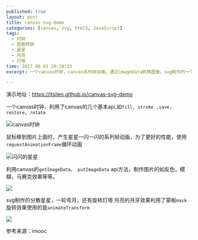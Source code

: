 ```yaml
---
published: true
layout: post
title: canvas-svg-demo
categories: [canvas, svg, html5, JavaScript]
tags: 
  - 时钟
  - 图像转换
  - 星星
  - 月亮
  - 灯塔
time: 2017.06.01 20:20:23
excerpt: 一个canvas时钟，canvas系列帧动画，通过imageData转换图像，svg制作的一个海上灯塔

---
```


演示地址：https://itsilen.github.io/canvas-svg-demo

一个canvas时钟，利用了canvas的几个基本api,如`fill, stroke ,save, restore, rotate`

![canvas时钟](http://i.imgur.com/QnkyNh7.png)


鼠标移到图片上面时，产生星星一闪一闪的系列帧动画，为了更好的性能，使用`requestAnimationFrame`循环动画

![闪闪的星星](http://i.imgur.com/y8qmW0u.png)

利用canvas的`getImageData， putImageData` api方法，制作图片的如反色，模糊，马赛克效果等等。

![](http://i.imgur.com/nPeHRl5.jpg)

svg制作的分散星星，一轮弯月，还有旋转灯塔
月亮的月牙效果利用了蒙板`mask`
旋转效果使用的是`animateTransform`

![](http://i.imgur.com/UZuDreO.png)

参考来源：imooc